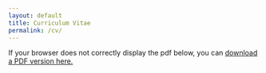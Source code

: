 ```yaml
---
layout: default
title: Curriculum Vitae
permalink: /cv/
---
```

If your browser does not correctly display the pdf below, you can
<a href="https://docs.google.com/gview?url=https://simonfreyaldenhoven.github.io/CV/CV_Simon_Freyaldenhoven.pdf&embedded=true" target="_blank">download a PDF version here. </a>

<object data="https://simonfreyaldenhoven.github.io/CV/CV_Simon_Freyaldenhoven.pdf" type="application/pdf" width="100%" height="1000px">	
 </object>
